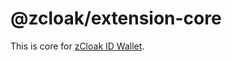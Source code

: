 # @zcloak/extension-core

This is core for [zCloak ID Wallet](https://chrome.google.com/webstore/detail/zcloak-id-wallet/hkdbehojhcibpbcdpjphajfbgigldjkh).
